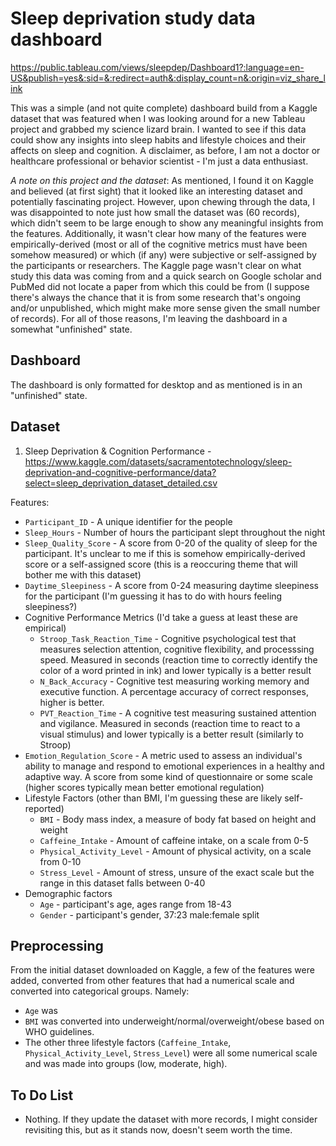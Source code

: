# Sleep deprivation study data dashboard  

https://public.tableau.com/views/sleepdep/Dashboard1?:language=en-US&publish=yes&:sid=&:redirect=auth&:display_count=n&:origin=viz_share_link  

This was a simple (and not quite complete) dashboard build from a Kaggle dataset that was featured when I was looking around for a new Tableau project and grabbed my science lizard brain. I wanted to see if this data could show any insights into sleep habits and lifestyle choices and their affects on sleep and cognition. A disclaimer, as before, I am not a doctor or healthcare professional or behavior scientist - I'm just a data enthusiast.  

*A note on this project and the dataset*: As mentioned, I found it on Kaggle and believed (at first sight) that it looked like an interesting dataset and potentially fascinating project. However, upon chewing through the data, I was disappointed to note just how small the dataset was (60 records), which didn't seem to be large enough to show any meaningful insights from the features. Additionally, it wasn't clear how many of the features were empirically-derived (most or all of the cognitive metrics must have been somehow measured) or which (if any) were subjective or self-assigned by the participants or researchers. The Kaggle page wasn't clear on what study this data was coming from and a quick search on Google scholar and PubMed did not locate a paper from which this could be from (I suppose there's always the chance that it is from some research that's ongoing and/or unpublished, which might make more sense given the small number of records). For all of those reasons, I'm leaving the dashboard in a somewhat "unfinished" state.  

## Dashboard  

The dashboard is only formatted for desktop and as mentioned is in an "unfinished" state.  

## Dataset  

1) Sleep Deprivation & Cognition Performance - https://www.kaggle.com/datasets/sacramentotechnology/sleep-deprivation-and-cognitive-performance/data?select=sleep_deprivation_dataset_detailed.csv  

Features:
- `Participant_ID` - A unique identifier for the people  
- `Sleep_Hours` - Number of hours the participant slept throughout the night  
- `Sleep_Quality_Score` - A score from 0-20 of the quality of sleep for the participant. It's unclear to me if this is somehow empirically-derived score or a self-assigned score (this is a reoccuring theme that will bother me with this dataset)  
- `Daytime_Sleepiness` - A score from 0-24 measuring daytime sleepiness for the participant (I'm guessing it has to do with hours feeling sleepiness?)  
- Cognitive Performance Metrics (I'd take a guess at least these are empirical)  
  - `Stroop_Task_Reaction_Time` - Cognitive psychological test that measures selection attention, cognitive flexibility, and processsing speed. Measured in seconds (reaction time to correctly identify the color of a word printed in ink) and lower typically is a better result  
  - `N_Back_Accuracy` - Cognitive test measuring working memory and executive function. A percentage accuracy of correct responses, higher is better.  
  - `PVT_Reaction_Time` - A cognitive test measuring sustained attention and vigilance. Measured in seconds (reaction time to react to a visual stimulus) and lower typically is a better result (similarly to Stroop)  
- `Emotion_Regulation_Score` - A metric used to assess an individual's ability to manage and respond to emotional experiences in a healthy and adaptive way. A score from some kind of questionnaire or some scale (higher scores typically mean better emotional regulation)  
- Lifestyle Factors (other than BMI, I'm guessing these are likely self-reported)  
  - `BMI` - Body mass index, a measure of body fat based on height and weight  
  - `Caffeine_Intake` - Amount of caffeine intake, on a scale from 0-5  
  - `Physical_Activity_Level` - Amount of physical activity, on a scale from 0-10  
  - `Stress_Level` - Amount of stress, unsure of the exact scale but the range in this dataset falls between 0-40  
- Demographic factors  
  - `Age` - participant's age, ages range from 18-43  
  - `Gender` - participant's gender, 37:23 male:female split  

## Preprocessing  

From the initial dataset downloaded on Kaggle, a few of the features were added, converted from other features that had a numerical scale and converted into categorical groups. Namely:  
- `Age` was 
- `BMI` was converted into underweight/normal/overweight/obese based on WHO guidelines.  
- The other three lifestyle factors (`Caffeine_Intake`, `Physical_Activity_Level`, `Stress_Level`) were all some numerical scale and was made into groups (low, moderate, high).  
  

## To Do List
- Nothing. If they update the dataset with more records, I might consider revisiting this, but as it stands now, doesn't seem worth the time.